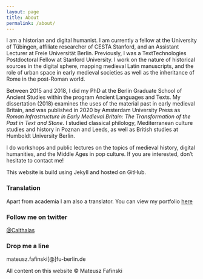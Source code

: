 ```yaml
---
layout: page
title: About
permalink: /about/
---
```


I am a historian and digital humanist. I am currently a fellow at the University of Tübingen, affiliate researcher of CESTA Stanford, and an Assistant Lecturer at Freie Universität Berlin. Previously, I was a TextTechnologies Postdoctoral Fellow at Stanford University. I work on the nature of historical sources in the digital sphere, mapping medieval Latin manuscripts, and the role of urban space in early medieval societies as well as the inheritance of Rome in the post-Roman world.

Between 2015 and 2018, I did my PhD at the Berlin Graduate School of Ancient Studies within the program Ancient Languages and Texts. My dissertation (2018) examines the uses of the material past in early medieval Britain, and was published in 2020 by Amsterdam University Press as *Roman Infrastructure in Early Medieval Britain: The Transformation of the Past in Text and Stone*. I studied classical philology, Mediterranean culture studies and history in Poznan and Leeds, as well as British studies at Humboldt University Berlin.

I do workshops and public lectures on the topics of medieval history, digital humanities, and the Middle Ages in pop culture. If you are interested, don’t hesitate to contact me!

This website is build using Jekyll and hosted on GitHub.

### Translation

Apart from academia I am also a translator. You can view my portfolio [here](/translation.md)

### Follow me on twitter

[@Calthalas](https://twitter.com/Calthalas)

### Drop me a line

mateusz.fafinski[@]fu-berlin.de

All content on this website © Mateusz Fafinski
